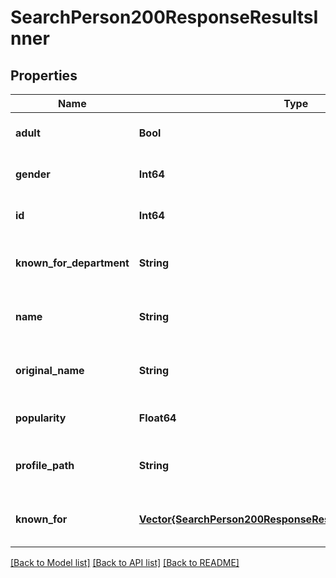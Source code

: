 # SearchPerson200ResponseResultsInner


## Properties
Name | Type | Description | Notes
------------ | ------------- | ------------- | -------------
**adult** | **Bool** |  | [optional] [default to true]
**gender** | **Int64** |  | [optional] [default to 0]
**id** | **Int64** |  | [optional] [default to 0]
**known_for_department** | **String** |  | [optional] [default to nothing]
**name** | **String** |  | [optional] [default to nothing]
**original_name** | **String** |  | [optional] [default to nothing]
**popularity** | **Float64** |  | [optional] [default to 0]
**profile_path** | **String** |  | [optional] [default to nothing]
**known_for** | [**Vector{SearchPerson200ResponseResultsInnerKnownForInner}**](SearchPerson200ResponseResultsInnerKnownForInner.md) |  | [optional] [default to nothing]


[[Back to Model list]](../README.md#models) [[Back to API list]](../README.md#api-endpoints) [[Back to README]](../README.md)


